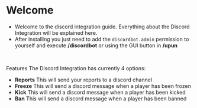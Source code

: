 # Welcome
* Welcome to the discord integration guide. Everything about the Discord Integration will be explained here.
* After installing you just need to add the ``discordbot.admin`` permission to yourself and execute **/discordbot** or using the GUI button in **/upun**

<br>
 
Features
The Discord Integration has currently 4 options:
* <b>Reports</b> This will send your reports to a discord channel
* <b>Freeze</b> This will send a discord message when a player has been frozen
* <b>Kick</b> This will send a discord message when a player has been kicked
* <b>Ban</b> This will send a discord message when a player has been banned

